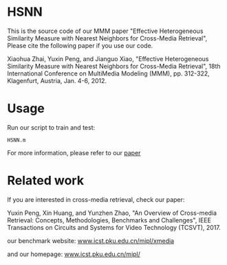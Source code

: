 # HSNN
This is the source code of our MMM paper "Effective Heterogeneous Similarity Measure with Nearest Neighbors for Cross-Media Retrieval", Please cite the following paper if you use our code.

Xiaohua Zhai, Yuxin Peng, and Jianguo Xiao, "Effective Heterogeneous Similarity Measure with Nearest Neighbors for Cross-Media Retrieval", 18th International Conference on MultiMedia Modeling (MMM), pp. 312-322, Klagenfurt, Austria, Jan. 4-6, 2012. 

# Usage
 Run our script to train and test:
 
    HSNN.m

For more information, please refer to our [paper](http://www.icst.pku.edu.cn/mipl/tiki-download_file.php?fileId=289)

# Related work
If you are interested in cross-media retrieval, check our paper:

Yuxin Peng, Xin Huang, and Yunzhen Zhao, "An Overview of Cross-media Retrieval: Concepts, Methodologies, Benchmarks and Challenges", IEEE Transactions on Circuits and Systems for Video Technology (TCSVT), 2017.

our benchmark website: www.icst.pku.edu.cn/mipl/xmedia

and our homepage: www.icst.pku.edu.cn/mipl/
